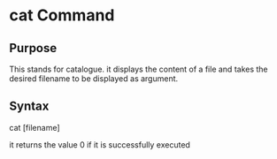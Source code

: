 # cat Command

## Purpose
This stands for catalogue. it displays the content of a file and takes the desired filename to be displayed as argument. 

## Syntax
cat [filename]

it returns the value 0 if it is successfully executed